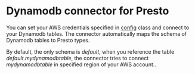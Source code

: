 # Dynamodb connector for Presto

You can set your AWS credentials specified in [config](https://github.com/buremba/presto-dynamodb/blob/master/src/main/java/com/facebook/presto/dynamodb/DynamodbConfig.java) class and connect to your Dynamodb tables. The connector automatically maps the schema of Dynamodb tables to Presto types.

By default, the only schema is *default*, when you reference the table *default.mydynamodbtable*, the connector tries to connect *mydynamodbtable* in specified region of your AWS account..

